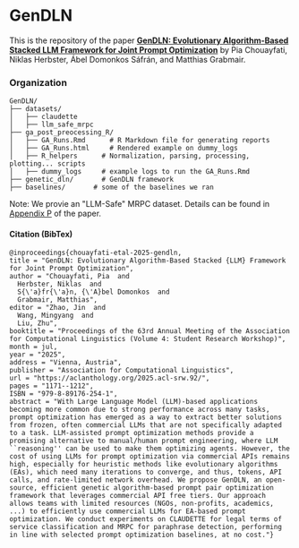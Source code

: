 # GenDLN

This is the repository of the paper [**GenDLN: Evolutionary Algorithm-Based Stacked LLM Framework for Joint Prompt Optimization**](https://aclanthology.org/2025.acl-srw.92/) by Pia Chouayfati, Niklas Herbster, Ábel Domonkos Sáfrán, and Matthias Grabmair.

### Organization

    GenDLN/
    ├── datasets/
    │   ├── claudette
    │   ├── llm_safe_mrpc
    ├── ga_post_preocessing_R/
    │   ├── GA_Runs.Rmd      # R Markdown file for generating reports
    │   ├── GA_Runs.html     # Rendered example on dummy_logs
    │   ├── R_helpers      # Normalization, parsing, processing, plotting... scripts
    │   ├── dummy_logs     # example logs to run the GA_Runs.Rmd
    ├── genetic_dln/       # GenDLN framework
    ├── baselines/       # some of the baselines we ran



Note: We provie an "LLM-Safe" MRPC dataset. Details can be found in [Appendix P](https://aclanthology.org/2025.acl-srw.92.pdf) of the paper.

#### Citation (BibTex)

    @inproceedings{chouayfati-etal-2025-gendln,
    title = "GenDLN: Evolutionary Algorithm-Based Stacked {LLM} Framework for Joint Prompt Optimization",
    author = "Chouayfati, Pia  and
      Herbster, Niklas  and
      S{\'a}fr{\'a}n, {\'A}bel Domonkos  and
      Grabmair, Matthias",
    editor = "Zhao, Jin  and
      Wang, Mingyang  and
      Liu, Zhu",
    booktitle = "Proceedings of the 63rd Annual Meeting of the Association for Computational Linguistics (Volume 4: Student Research Workshop)",
    month = jul,
    year = "2025",
    address = "Vienna, Austria",
    publisher = "Association for Computational Linguistics",
    url = "https://aclanthology.org/2025.acl-srw.92/",
    pages = "1171--1212",
    ISBN = "979-8-89176-254-1",
    abstract = "With Large Language Model (LLM)-based applications becoming more common due to strong performance across many tasks, prompt optimization has emerged as a way to extract better solutions from frozen, often commercial LLMs that are not specifically adapted to a task. LLM-assisted prompt optimization methods provide a promising alternative to manual/human prompt engineering, where LLM ``reasoning'' can be used to make them optimizing agents. However, the cost of using LLMs for prompt optimization via commercial APIs remains high, especially for heuristic methods like evolutionary algorithms (EAs), which need many iterations to converge, and thus, tokens, API calls, and rate-limited network overhead. We propose GenDLN, an open-source, efficient genetic algorithm-based prompt pair optimization framework that leverages commercial API free tiers. Our approach allows teams with limited resources (NGOs, non-profits, academics, ...) to efficiently use commercial LLMs for EA-based prompt optimization. We conduct experiments on CLAUDETTE for legal terms of service classification and MRPC for paraphrase detection, performing in line with selected prompt optimization baselines, at no cost."}

